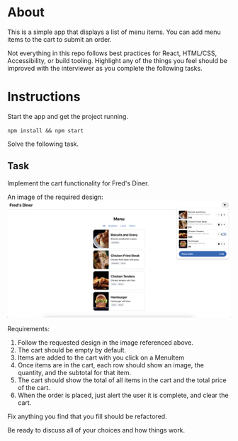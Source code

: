 # About

This is a simple app that displays a list of menu items. You can add
menu items to the cart to submit an order.

Not everything in this repo follows best practices for React, HTML/CSS,
Accessibility, or build tooling. Highlight any of the things you feel
should be improved with the interviewer as you complete the following
tasks.

# Instructions

Start the app and get the project running.

`npm install && npm start`

Solve the following task.

## Task

Implement the cart functionality for Fred's Diner.

An image of the required design:
![Completed Cart!](complete-reference.png "Completed Cart")

Requirements:

1. Follow the requested design in the image referenced above.
2. The cart should be empty by default.
3. Items are added to the cart with you click on a MenuItem
4. Once items are in the cart, each row should show an image, the quantity, and the subtotal for that item.
5. The cart should show the total of all items in the cart and the total price of the cart.
6. When the order is placed, just alert the user it is complete, and clear the cart.

Fix anything you find that you fill should be refactored.

Be ready to discuss all of your choices and how things work.
